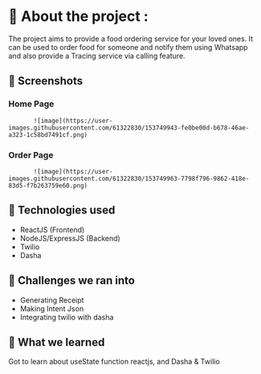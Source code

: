 <h1 align="center
           > ❤ No-Starved Valentine ❤</h1>
           
## 📌 About the project :
The project aims to provide a food ordering service for your loved ones. It can be used to order food for someone and notify them using Whatsapp and also provide a Tracing service via calling feature.

           
## 📌 Screenshots
           
### Home Page
           ![image](https://user-images.githubusercontent.com/61322830/153749943-fe0be00d-b678-46ae-a323-1c58bd7491cf.png)

### Order Page
           ![image](https://user-images.githubusercontent.com/61322830/153749963-7798f796-9862-418e-83d5-f7b263759e60.png)
           
## 📌 Technologies used
- ReactJS (Frontend)
- NodeJS/ExpressJS (Backend)
- Twilio
- Dasha      

## 📌 Challenges we ran into
- Generating Receipt
- Making Intent Json
- Integrating twilio with dasha 

## 📌 What we learned
Got to learn about useState function reactjs, and Dasha & Twilio
